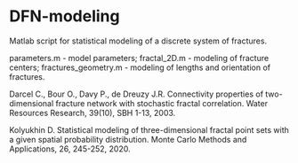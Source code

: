 # DFN-modeling

Matlab script for statistical modeling of a discrete system of fractures.

parameters.m - model parameters;
fractal_2D.m - modeling of fracture centers;
fractures_geometry.m - modeling of lengths and orientation of fractures.

Darcel C., Bour O., Davy P., de Dreuzy J.R. Connectivity properties of two-dimensional fracture network with stochastic fractal correlation. Water Resources Research, 39(10), SBH 1-13, 2003.

Kolyukhin D. Statistical modeling of three-dimensional fractal point sets with a given spatial probability distribution. Monte Carlo Methods and Applications, 26, 245-252, 2020.
